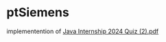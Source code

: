 # ptSiemens
implementention of [Java Internship 2024 Quiz (2).pdf](https://github.com/alexgabriel2/ptSiemens/files/15489434/Java.Internship.2024.Quiz.2.pdf)
